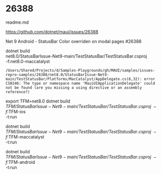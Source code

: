 # 26388

readme.md

https://github.com/dotnet/maui/issues/26388

Net 9 Android - StatusBar Color overriden on modal pages #26388

 dotnet build \
    net8.0/StatusBarIssue-Net9-main/TestStatusBar/TestStatusBar.csproj \
    -f:net8.0-maccatalyst


    /Users/Shared/Projects/d/Samples-Playgrounds/gh/MAUI/samples/issues-repro-samples/26388/net8.0/StatusBarIssue-Net9-main/TestStatusBar/Platforms/MacCatalyst/AppDelegate.cs(6,32): error CS0246: The type or namespace name 'MauiUIApplicationDelegate' could not be found (are you missing a using directive or an assembly reference?)

export TFM=net8.0
dotnet build \
    $TFM/StatusBarIssue-Net9-main/TestStatusBar/TestStatusBar.csproj \
    -f:$TFM-ios \
    -t:run

dotnet build \
    $TFM/StatusBarIssue-Net9-main/TestStatusBar/TestStatusBar.csproj \
    -f:$TFM-maccatalyst \
    -t:run

dotnet build \
    $TFM/StatusBarIssue-Net9-main/TestStatusBar/TestStatusBar.csproj \
    -f:$TFM-android \
    -t:run
